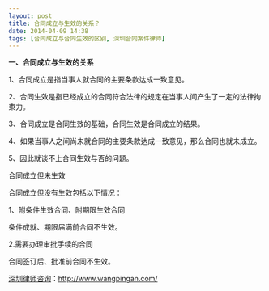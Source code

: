 ```yaml
---
layout: post
title: 合同成立与生效的关系？
date: 2014-04-09 14:38
tags: [合同成立与合同生效的区别, 深圳合同案件律师]
---
```

<strong>一、合同成立与生效的关系</strong>

1、合同成立是指当事人就合同的主要条款达成一致意见。

2、合同生效是指已经成立的合同符合法律的规定在当事人间产生了一定的法律拘束力。

3、合同成立是合同生效的基础，合同生效是合同成立的结果。

4、如果当事人之间尚未就合同的主要条款达成一致意见，那么合同也就未成立。

5、因此就谈不上合同生效与否的问题。

合同成立但未生效

合同成立但没有生效包括以下情况：

1、附条件生效合同、附期限生效合同

条件成就、期限届满前合同不生效。

2.需要办理审批手续的合同

合同签订后、批准前合同不生效。

<a href="http://www.wangpingan.com/">深圳律师咨询</a>：<a href="http://www.wangpingan.com/">http://www.wangpingan.com/</a>

